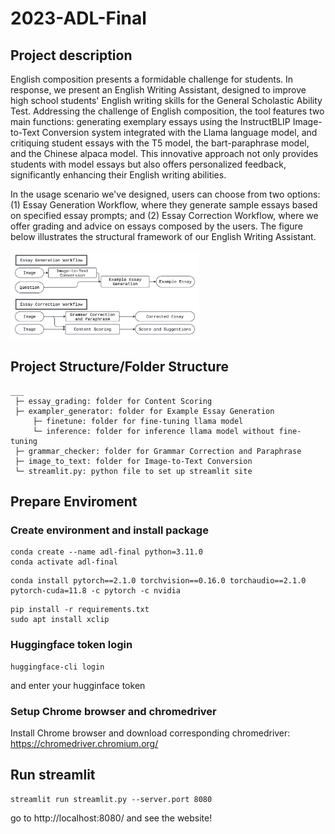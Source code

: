 # 2023-ADL-Final
## Project description
English composition presents a formidable challenge for students. In response, we present an English Writing Assistant, designed to improve high school students' English writing skills for the General Scholastic Ability Test. Addressing the challenge of English composition, the tool features two main functions: generating exemplary essays using the InstructBLIP Image-to-Text Conversion system integrated with the Llama language model, and critiquing student essays with the T5 model, the bart-paraphrase model, and the Chinese alpaca model. This innovative approach not only provides students with model essays but also offers personalized feedback, significantly enhancing their English writing abilities.

In the usage scenario we've designed, users can choose from two options: (1) Essay Generation Workflow, where they generate sample essays based on specified essay prompts; and (2) Essay Correction Workflow, where we offer grading and advice on essays composed by the users. The figure below illustrates the structural framework of our English Writing Assistant.

<img src='framework.png' width='60%'>

## Project Structure/Folder Structure
```
___
 ├─ essay_grading: folder for Content Scoring
 ├─ exampler_generator: folder for Example Essay Generation
     ├─ finetune: folder for fine-tuning llama model
     └─ inference: folder for inference llama model without fine-tuning
 ├─ grammar_checker: folder for Grammar Correction and Paraphrase
 ├─ image_to_text: folder for Image-to-Text Conversion
 └─ streamlit.py: python file to set up streamlit site
```

## Prepare Enviroment 
### Create environment and install package
```
conda create --name adl-final python=3.11.0
conda activate adl-final
```

```
conda install pytorch==2.1.0 torchvision==0.16.0 torchaudio==2.1.0 pytorch-cuda=11.8 -c pytorch -c nvidia
```

```
pip install -r requirements.txt
sudo apt install xclip
```
### Huggingface token login
```
huggingface-cli login
```
and enter your hugginface token

### Setup Chrome browser and chromedriver
Install Chrome browser and download corresponding chromedriver: https://chromedriver.chromium.org/


## Run streamlit
```
streamlit run streamlit.py --server.port 8080
```

go to http://localhost:8080/ and see the website!
